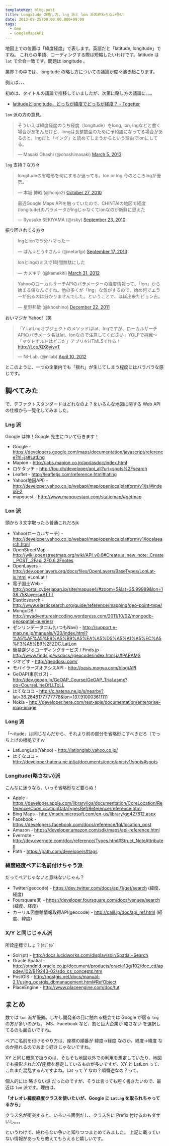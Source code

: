 ```yaml
---
templateKey: blog-post
title: Longitude の略し方。lng 派と lon 派の終わらない争い
date: 2013-09-25T00:00:00.000+09:00
tags:
  - Geo
  - GoogleMapsAPI
---
```

地図上での位置は「緯度経度」で表します。英語だと「latitude, longitude」ですね。
これらの単語、コーディングする際は短縮したいわけです。latitude は ``lat`` で全会一致です。問題は longitude 。
<!--more-->
業界？の中では、longitude の略し方についての議論が度々沸き起こります。

例えば、、、

初めは、タイトルの議論で推移していましたが、次第に略し方の議論に。。。


* [latitudeとlongitude，どっちが緯度でどっちが経度？ - Togetter](http://togetter.com/li/85864)

``lon`` 派の方の意見。

<blockquote class="twitter-tweet"><p>そういえば緯度経度のうち経度（longitude）をlong, lon, lngなどと書く場合があるんだけど、longは長整数型のために予約語になってる場合があるのと、lngだと「イング」と読めてしまうからという理由でlonにしてる。</p>&mdash; Masaki Ohashi (@ohashimasaki) <a href="https://twitter.com/ohashimasaki/statuses/308895891308294144">March 5, 2013</a></blockquote>
<script async src="//platform.twitter.com/widgets.js" charset="utf-8"></script>

``lng`` 支持？な方々

<blockquote class="twitter-tweet"><p>longitudeの省略形を何にするか迷ってる。lon or lng 今のところlngが優勢。</p>&mdash; 本城 博昭 (@honjo2) <a href="https://twitter.com/honjo2/statuses/28848028079">October 27, 2010</a></blockquote>
<script async src="//platform.twitter.com/widgets.js" charset="utf-8"></script>

<blockquote class="twitter-tweet"><p>最近Google Maps APIを触っていたので、CHINTAIの地図で経度(longitude)のパラメータがlngじゃなくてlonなのが新鮮に思えた</p>&mdash; Ryusuke SEKIYAMA (@rsky) <a href="https://twitter.com/rsky/statuses/25312333134">September 23, 2010</a></blockquote>
<script async src="//platform.twitter.com/widgets.js" charset="utf-8"></script>

振り回されてる方々

<blockquote class="twitter-tweet"><p>lngとlonで５分ハマったー</p>&mdash; ばん↓どう↑さん↓ (@netartjp) <a href="https://twitter.com/netartjp/statuses/379923672632266752">September 17, 2013</a></blockquote>
<script async src="//platform.twitter.com/widgets.js" charset="utf-8"></script>

<blockquote class="twitter-tweet"><p>lonとlngのミスで1時間無駄にした</p>&mdash; カメキチ (@kamekiti) <a href="https://twitter.com/kamekiti/statuses/186149216492589056">March 31, 2012</a></blockquote>
<script async src="//platform.twitter.com/widgets.js" charset="utf-8"></script>

<blockquote class="twitter-tweet"><p>YahooのローカルサーチAPIのパラメーターの経度情報って、「lon」から始まる値なんですね。他の多くが「lng」な気がするので、始め何でエラーが出るのは分かりませんでした。ということで、ほぼ出来たピョン吉。</p>&mdash; 星野邦敏 (@khoshino) <a href="https://twitter.com/khoshino/statuses/149640555092131842">December 22, 2011</a></blockquote>
<script async src="//platform.twitter.com/widgets.js" charset="utf-8"></script>

おいマジか Yahoo!（笑

<blockquote class="twitter-tweet"><p>「Y.LatLngオブジェクトのメソッドはlat、lngですが、ローカルサーチAPIのパラメータ名はlat、lonなので注意してください」YOLPで挑戦～「マクドナルドはどこだ」アプリをHTML5で作る！ <a href="http://t.co/QX8yiyvT">http://t.co/QX8yiyvT</a></p>&mdash; NI-Lab. (@nilab) <a href="https://twitter.com/nilab/statuses/189537270347472896">April 10, 2012</a></blockquote>
<script async src="//platform.twitter.com/widgets.js" charset="utf-8"></script>


とこのように、一つの企業内でも「揺れ」が生じてしまう程度にはバラバラな感じです。

## 調べてみた

で、デファクトスタンダードはどれなのよ？をいろんな地図に関する Web API の仕様から一覧化してみました。

### Lng 派

Google は神！Google 先生について行きます！

* Google - https://developers.google.com/maps/documentation/javascript/reference?hl=ja#LatLng
* Mapion - http://labs.mapion.co.jp/api/asdoc/index.html
* ロケタッチ - http://tou.ch/developer/api_all?uri=spots%2Fsearch
* Leaflet - http://leafletjs.com/reference.html#latlng
* Yahoo(地図API) - http://developer.yahoo.co.jp/webapi/map/openlocalplatform/v1/js/#index6-2
* mapquest - http://www.mapquestapi.com/staticmap/#getmap

### Lon 派

頭から３文字取ったら普通これだろjk

* Yahoo(ローカルサーチ) - http://developer.yahoo.co.jp/webapi/map/openlocalplatform/v1/localsearch.html
* OpenStreetMap - http://wiki.openstreetmap.org/wiki/API_v0.6#Create_a_new_note:_Create:_POST_.2Fapi.2F0.6.2Fnotes
* OpenLayers - http://dev.openlayers.org/docs/files/OpenLayers/BaseTypes/LonLat-js.html ※LonLat！
* 電子国土Web - http://portal.cyberjapan.jp/site/mapuse4/#zoom=5&lat=35.99989&lon=138.75&layers=BTTT
* Elasticsearch - http://www.elasticsearch.org/guide/reference/mapping/geo-point-type/
* MongoDB - http://myadventuresincoding.wordpress.com/2011/10/02/mongodb-geospatial-queries/
* ゼンリンデータコム(いつもNavi) - http://support.e-map.ne.jp/manuals/V20/index.html?%A5%AF%A5%E9%A5%B9%A5%EA%A5%D5%A5%A1%A5%EC%A5%F3%A5%B9%2FZDC.LatLon
* 簡易逆ジオコーディングサービス / Finds.jp - http://www.finds.jp/wsdocs/rgeocode/index.html.ja#PARAMS
* ジオどす - http://geodosu.com/
* モバイラーズオアシスAPI - http://oasis.mogya.com/blog/API
* GeOAP(東京ガス) - http://dev.geoap.jp/GeOAP_Course/GeOAP_Trial.asmx?op=CourseLineOfLLToLL
* はてなココ - http://c.hatena.ne.jp/s/nearby?lat=36.2648177777778&lon=137.910003611111
* Nokia - http://developer.here.com/rest-apis/documentation/enterprise-map-image

### Long 派

「〜itude」は同じなんだから、それより前の部分を省略形にすべきだろ（でっち上げの根拠ですｗ

* LatLongLab(Yahoo) - http://latlonglab.yahoo.co.jp/
* はてなココ - http://developer.hatena.ne.jp/ja/documents/coco/apis/v1/spots#spots

### Longitude(略さない)派

こんなに迷うなら、いっそ省略形など要らぬ！

* Apple - https://developer.apple.com/library/ios/documentation/CoreLocation/Reference/CoreLocationDataTypesRef/Reference/reference.html
* Bing Maps - http://msdn.microsoft.com/en-us/library/gg427612.aspx
* Facebook -  https://developers.facebook.com/docs/reference/fql/location_post
* Amazon - https://developer.amazon.com/sdk/maps/api-reference.html
* Evernote - http://dev.evernote.com/doc/reference/Types.html#Struct_NoteAttributes
* Path - https://path.com/developers#tags

### 緯度経度ペアに名前付けちゃう派

だってペアじゃないと意味ないじゃん？

* Twitter(geocode) - https://dev.twitter.com/docs/api/1/get/search (緯度、経度)
* Foursquare(ll) - https://developer.foursquare.com/docs/venues/search (緯度、経度)
* カーリル図書館情報取得API(geocode) - http://calil.jp/doc/api_ref.html (経度、緯度)

### X/Y と同じじゃん派

所詮座標でしょ？(ﾎｼﾞﾎｼﾞ

* Solr(pt) - http://docs.lucidworks.com/display/solr/Spatial+Search 
* Oracle Spatial - http://otndnld.oracle.co.jp/document/products/oracle10g/102/doc_cd/appdev.102/B19243-02/sdo_cs_concepts.htm 
* PostGIS - http://postgis.net/docs/manual-2.1/using_postgis_dbmanagement.html#RefObject
* PlaceEngine - http://www.placeengine.com/doc/tut

## まとめ

数では ``lon`` 派が優勢。しかし開発者の目に触れる機会では Google が居る ``lng`` の方が多いのかも。
MS、Facebook など、割と巨大企業が 略さない を選択してるのも面白いですね。

ペアに名前を付けるやり方は、座標の順番が 緯度→経度 なのか、経度→緯度 なのか揺れるのであまり好きじゃないですね。

XY と同じ概念で扱うのは、そもそも地図以外での利用を想定していたり、地図でも投影されたXY座標を想定しているものが多いですが、XY と LatLon って、これまた混乱するんですよね。Lat って Y なの？順番逆なの？って。

個人的には 略さない派 だったのですが、そうは言っても短く書きたいので、最近は ``lon`` 派です。理由は、

**「オレオレ緯度経度クラスを使いたいが、Google に ``LatLng`` を取られちゃってるから」** 

クラス名が衝突すると、いろいろ面倒だし、クラス名に Prefix 付けるのもダサいし。。。

というわけで、終わらない争いと知りつつまとめてみました。
上記に載っていない情報があったら教えてもらえると嬉しいです。